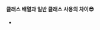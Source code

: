 #### 클래스 배열과 일반 클래스 사용의 차이😎
+ 
<ul :class="['event-contents', eventList.length === 1 ? 'center' : '']">
<!-- <ul :class="eventList.length  === 1 ?'event-contents center': 'event-contents' "> -->
